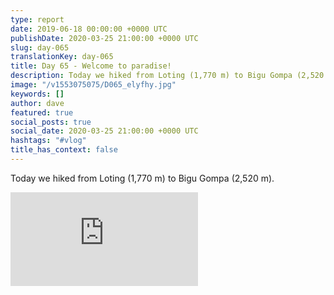 ```yaml
---
type: report
date: 2019-06-18 00:00:00 +0000 UTC
publishDate: 2020-03-25 21:00:00 +0000 UTC
slug: day-065
translationKey: day-065
title: Day 65 - Welcome to paradise!
description: Today we hiked from Loting (1,770 m) to Bigu Gompa (2,520 m).
image: "/v1553075075/D065_elyfhy.jpg"
keywords: []
author: dave
featured: true
social_posts: true
social_date: 2020-03-25 21:00:00 +0000 UTC
hashtags: "#vlog"
title_has_context: false
---
```


Today we hiked from Loting (1,770 m) to Bigu Gompa (2,520 m).

<iframe class="youtube75" src="https://www.youtube.com/embed/-WgR1CJzDsg" frameborder="0" allow="accelerometer; autoplay; encrypted-media; gyroscope; picture-in-picture" allowfullscreen></iframe>

